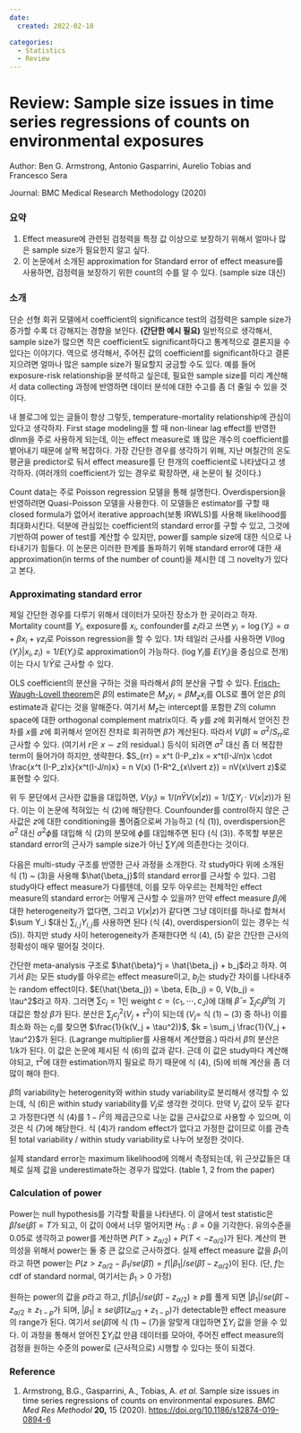 ```yaml
---
date:
  created: 2022-02-18

categories:
  - Statistics
  - Review
---
```


# Review: Sample size issues in time series regressions of counts on environmental exposures

Author: Ben G. Armstrong, Antonio Gasparrini, Aurelio Tobias and Francesco Sera

Journal: BMC Medical Research Methodology (2020)



### 요약

1. Effect measure에 관련된 검정력을 특정 값 이상으로 보장하기 위해서 얼마나 많은 sample size가 필요한지 알고 싶다.
2. 이 논문에서 소개된 approximation for Standard error of effect measure를 사용하면, 검정력을 보장하기 위한 count의 수를 알 수 있다. (sample size 대신)

<!-- more -->

### 소개

단순 선형 회귀 모델에서 coefficient의 significance test의 검정력은 sample size가 증가할 수록 더 강해지는 경향을 보인다. **(간단한 예시 필요)** 일반적으로 생각해서, sample size가 많으면 작은 coefficient도 significant하다고 통계적으로 결론지을 수 있다는 이야기다. 역으로 생각해서, 주어진 값의 coefficient를 significant하다고 결론지으려면 얼마나 많은 sample size가 필요할지 궁금할 수도 있다. 예를 들어 exposure-risk relationship을 분석하고 싶은데, 필요한 sample size를 미리 계산해서 data collecting 과정에 반영하면 데이터 분석에 대한 수고를 좀 더 줄일 수 있을 것이다.

내 블로그에 있는 글들이 항상 그렇듯, temperature-mortality relationship에 관심이 있다고 생각하자. First stage modeling을 할 때 non-linear lag effect를 반영한 dlnm을 주로 사용하게 되는데, 이는 effect measure로 꽤 많은 개수의 coefficient를 뱉어내기 때문에 살짝 복잡하다. 가장 간단한 경우를 생각하기 위해, 지난 며칠간의 온도 평균을 predictor로 둬서 effect measure를 단 한개의 coefficient로 나타냈다고 생각하자. (여러개의 coefficient가 있는 경우로 확장하면, 새 논문이 될 것이다.)

Count data는 주로 Poisson regression 모델을 통해 설명한다. Overdispersion을 반영하려면 Quasi-Poisson 모델을 사용한다. 이 모델들은 estimator를 구할 때 closed formula가 없어서 iterative approach(보통 IRWLS)를 사용해 likelihood를 최대화시킨다. 덕분에 관심있는 coefficient의 standard error를 구할 수 있고, 그것에 기반하여 power of test를 계산할 수 있지만, power를 sample size에 대한 식으로 나타내기가 힘들다. 이 논문은 이러한 한계를 돌파하기 위해 standard error에 대한 새 approximation(in terms of the number of count)을 제시한 데 그 novelty가 있다고 본다.



### Approximating standard error

제일 간단한 경우를 다루기 위해서 데이터가 모아진 장소가 한 곳이라고 하자. Mortality count를 $Y_i$, exposure를 $x_i$, confounder를 $z_i$라고 쓰면 $y_i = \log ( Y_i ) = \alpha + \beta x_i + \gamma z_i$로 Poisson regression을 할 수 있다. 1차 테일러 근사를 사용하면 $V(\log(Y_i) \lvert x_i, z_i) = 1/E(Y_i)$로 approximation이 가능하다. ($\log Y_i$를 $E(Y_i)$을 중심으로 전개) 이는 다시 $1/\bar{Y}$로 근사할 수 있다.

OLS coefficient의 분산을 구하는 것을 따라해서 $\hat{\beta}$의 분산을 구할 수 있다. [Frisch-Waugh-Lovell theorem](https://en.wikipedia.org/wiki/Frisch–Waugh–Lovell_theorem)은 $\beta$의 estimate은 $M_z y_i = \beta M_z x_i$를 OLS로 풀어 얻은 $\beta$의 estimate과 같다는 것을 말해준다. 여기서 $M_z$는 intercept를 포함한 $Z$의 column space에 대한 orthogonal complement matrix이다. 즉 $y$를 $z$에 회귀해서 얻어진 잔차를 $x$를 $z$에 회귀해서 얻어진 잔차로 회귀하면 $\hat{\beta}$가 계산된다. 따라서 $V(\hat{\beta}) \approx \sigma^2 / S_{rr}$로 근사할 수 있다. (여기서 $r$은 $x\sim z$의 residual.) 등식이 되려면 $\sigma^2$ 대신 좀 더 복잡한 term이 들어가야 하지만, 생략한다. $S_{rr} = x^t (I-P_z)x = x^t(I-J/n)x \cdot \frac{x^t (I-P_z)x}{x^t(I-J/n)x} = n V(x) (1-R^2_{x\lvert z}) = nV(x\lvert z)$로 표현할 수 있다. 

위 두 문단에서 근사한 값들을 대입하면, $V(y_i) \approx 1/(n \bar{Y} V(x\lvert z)) = 1/(\sum Y_i \cdot V(x\lvert z))$가 된다. 이는 이 논문에 적혀있는 식 (2)에 해당한다. Counfounder를 control하지 않은 근사값은 $z$에 대한 conditioning을 풀어줌으로써 가능하고 (식 (1)), overdispersion은 $\sigma^2$ 대신 $\sigma^2 \phi$를 대입해 식 (2)의 분모에 $\phi$를 대입해주면 된다 (식 (3)). 주목할 부분은 standard error의 근사가 sample size가 아닌 $\sum Y_i$에 의존한다는 것이다. 

다음은 multi-study 구조를 반영한 근사 과정을 소개한다. 각 study마다 위에 소개된 식 (1) ~ (3)을 사용해 $\hat{\beta_j}$의 standard error를 근사할 수 있다. 그럼 study마다 effect measure가 다를텐데, 이를 모두 아우르는 전체적인 effect measure의 standard error는 어떻게 근사할 수 있을까? 만약 effect measure $\beta_j$에 대한 heterogeneity가 없다면, 그리고 $V(x\lvert z)$가 같다면 그냥 데이터를 하나로 합쳐서 $\sum Y_i $대신 $\sum _ {i,j} Y_{i,j}$를 사용하면 된다 (식 (4), overdispersion이 있는 경우는 식 (5)). 하지만 study 사이 heterogeneity가 존재한다면 식 (4), (5) 같은 간단한 근사의 정확성이 매우 떨어질 것이다.

간단한 meta-analysis 구조로 $\hat{\beta}^j = \hat{\beta_j} + b_j$라고 하자. 여기서 $\beta$는 모든 study를 아우르는 effect measure이고, $b_j$는 study간 차이를 나타내주는 random effect이다. $E(\hat{\beta_j}) = \beta, E(b_j) = 0, V(b_j) = \tau^2$라고 하자. 그러면 $\sum c_j = 1$인 weight $c = (c_1, \cdots, c_J)$에 대해 $\hat{\beta} = \sum_j c_j \hat{\beta}^j$의 기대값은 항상 $\beta$가 된다. 분산은 $\sum_j c_j^2 (V_j + \tau^2)$이 되는데 ($V_j =$ 식 (1) ~ (3) 중 하나) 이를 최소화 하는 $c_j$를 찾으면 $\frac{1}{k(V_j + \tau^2)}$, $k = \sum_j \frac{1}{V_j + \tau^2}$가 된다. (Lagrange multiplier를 사용해서 계산했음.) 따라서 $\hat{\beta}$의 분산은 $1/k$가 된다. 이 값은 논문에 제시된 식 (6)의 값과 같다. 근데 이 값은 study마다 계산해야되고, $\tau^2$에 대한 estimation까지 필요로 하기 때문에 식 (4), (5)에 비해 계산을 좀 더 많이 해야 한다.

$\hat{\beta}$의 variability는 heterogenity와 within study variability로 분리해서 생각할 수 있는데, 식 (6)은 within study variability를 $V_j$로 생각한 것이다. 만약 $V_j$ 값이 모두 같다고 가정한다면 식 (4)를 $1-I^2$의 제곱근으로 나눈 값을 근사값으로 사용할 수 있으며, 이것은 식 (7)에 해당한다. 식 (4)가 random effect가 없다고 가정한 값이므로 이를 관측된 total variability / within study variability로 나누어 보정한 것이다.

실제 standard error는 maximum likelihood에 의해서 측정되는데, 위 근삿값들은 대체로 실제 값을 underestimate하는 경우가 많았다. (table 1, 2 from the paper)



### Calculation of power

Power는 null hypothesis를 기각할 확률을 나타낸다. 이 글에서 test statistic은 $\hat{\beta}/se(\hat{\beta}) = T$가 되고, 이 값이 $0$에서 너무 멀어지면 $H_0: \beta = 0$을 기각한다. 유의수준을 $0.05$로 생각하고 power를 계산하면 $P(T > z_{\alpha/2})+P( T < -z_{\alpha/2})$가 된다. 계산의 편의성을 위해서 power는 둘 중 큰 값으로 근사하겠다. 실제 effect measure 값을 $\beta_1$이라고 하면 power는 $P(z > z_{\alpha/2} - \beta_1/se(\hat{\beta})) = f(\lvert \beta_1 \lvert /se(\hat{\beta}) - z_{\alpha/2})$이 된다. (단, $f$는 cdf of standard normal, 여기서는 $\beta_1 >0$ 가정)

원하는 power의 값을 $p$라고 하고, $f(\lvert \beta_1 \lvert /se(\hat{\beta}) - z_{\alpha/2}) \ge p$를 풀게 되면 $\lvert \beta_1 \lvert /se(\hat{\beta}) - z_{\alpha/2} \ge z_{1-p}$가 되며, $\lvert \beta_1 \lvert \ge se(\hat{\beta})(z_{\alpha/2} + z_{1-p})$가 detectable한 effect measure의 range가 된다. 여기서 $se(\hat{\beta})$에 식 (1) ~ (7)을 알맞게 대입하면 $\sum Y_i$ 값을 얻을 수 있다. 이 과정을 통해서 얻어진 $\sum Y_i$값 만큼 데이터를 모아야, 주어진 effect measure의 검정을 원하는 수준의 power로 (근사적으로) 시행할 수 있다는 뜻이 되겠다.



### Reference

1. Armstrong, B.G., Gasparrini, A., Tobias, A. *et al.* Sample size issues in time series regressions of counts on environmental exposures. *BMC Med Res Methodol* **20,** 15 (2020). https://doi.org/10.1186/s12874-019-0894-6